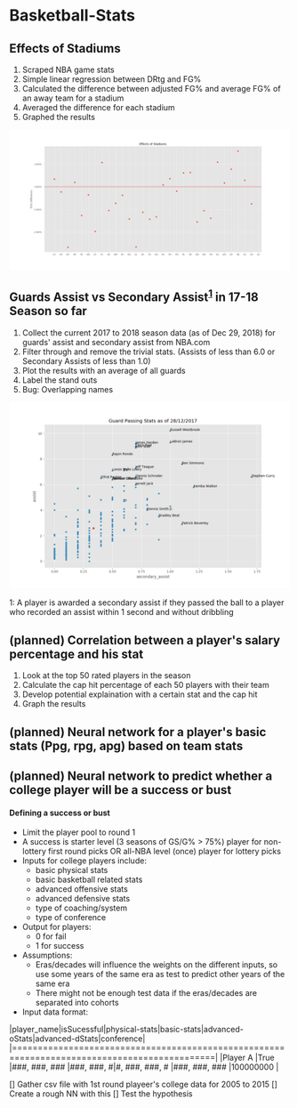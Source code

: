 # Basketball-Stats

## Effects of Stadiums

1. Scraped NBA game stats
2. Simple linear regression between DRtg and FG%
3. Calculated the difference between adjusted FG% and average FG% of an away team for a stadium
4. Averaged the difference for each stadium
5. Graphed the results

![results](https://github.com/paulliwali/Basketball-Stats/blob/master/effects-of-stadiums/results.png)

## Guards Assist vs Secondary Assist<sup>[1](#myfootnote1)</sup> in 17-18 Season so far

1. Collect the current 2017 to 2018 season data (as of Dec 29, 2018) for guards' assist and secondary assist from NBA.com
2. Filter through and remove the trivial stats. (Assists of less than 6.0 or Secondary Assists of less than 1.0)
3. Plot the results with an average of all guards
4. Label the stand outs
5. Bug: Overlapping names

![results](https://github.com/paulliwali/Basketball-Stats/blob/master/assist-vs-secondary-assist/results.png)

<a name="myfootnote1">1</a>: A player is awarded a secondary assist if they passed the ball to a player who recorded an assist within 1 second and without dribbling

## (planned) Correlation between a player's salary percentage and his stat

1. Look at the top 50 rated players in the season
2. Calculate the cap hit percentage of each 50 players with their team
3. Develop potential explaination with a certain stat and the cap hit
4. Graph the results

## (planned) Neural network for a player's basic stats (Ppg, rpg, apg) based on team stats

## (planned) Neural network to predict whether a college player will be a success or bust

#### Defining a success or bust
- Limit the player pool to round 1
- A success is starter level (3 seasons of GS/G% > 75%) player for non-lottery first round picks OR all-NBA level (once) player for lottery picks
- Inputs for college players include:
    - basic physical stats
    - basic basketball related stats
    - advanced offensive stats
    - advanced defensive stats
    - type of coaching/system
    - type of conference
- Output for players:
    - 0 for fail
    - 1 for success
- Assumptions:
    - Eras/decades will influence the weights on the different inputs, so use some years of the same era as test to predict other years of the same era
    - There might not be enough test data if the eras/decades are separated into cohorts
- Input data format:

|player_name|isSucessful|physical-stats|basic-stats|advanced-oStats|advanced-dStats|conference|
|=============================================================================================|
|Player A   |True       |###, ###, ### |###, ###, #|#, ###, ###, # |###, ###, ###  |100000000 |

[] Gather csv file with 1st round playeer's college data for 2005 to 2015
[] Create a rough NN with this
[] Test the hypothesis

